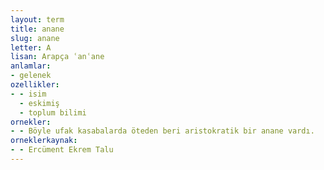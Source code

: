 ```yaml
---
layout: term
title: anane
slug: anane
letter: A
lisan: Arapça ʿanʿane
anlamlar:
- gelenek
ozellikler:
- - isim
  - eskimiş
  - toplum bilimi
ornekler:
- - Böyle ufak kasabalarda öteden beri aristokratik bir anane vardı.
orneklerkaynak:
- - Ercüment Ekrem Talu
---
```

